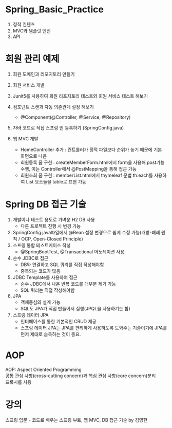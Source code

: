 # Spring_Basic_Practice

1. 정적 컨텐츠
2. MVC와 템플릿 엔진 
3. API

# 회원 관리 예제

1. 회원 도메인과 리포지토리 만들기
2. 회원 서비스 개발
3. Junit5를 사용하여 회원 리포지토리 테스트와 회원 서비스 테스트 해보기

4. 컴포넌트 스캔과 자동 의존관계 설정 해보기
    - @Component(@Controller, @Service, @Repository)
5. 자바 코드로 직접 스프링 빈 등록하기 (SpringConfig.java)
6. 웹 MVC 개발
    - HomeController 추가 : 컨트롤러가 정적 파일보다 순위가 높기 때문에 기본 화면으로 나옴
    - 회원등록 폼 구현 : createMemberForm.html에서 form을 사용해 post기능 수행, 이는 Controller에서 @PostMapping을 통해 접근 가능
    - 회원조회 폼 구현 : memberList.html에서 thymeleaf 문법 th:each를 사용하여 List 요소들을 table로 표현 가능

# Spring DB 접근 기술

1. 개발이나 테스트 용도로 가벼운 H2 DB 사용
   - 다른 프로젝트 진행 시 변경 가능
2. SpringConfig.java파일에서 @Bean 설정 변경으로 쉽게 수정 가능(개방-폐쇄 원칙 / OCP, Open-Closed Principle)
3. 스프링 통합 테스트케이스 작성
   - @SpringBootTest, @Transactional 어노테이션 사용
4. 순수 JDBC로 접근
   - DB와 연결하고 SQL 쿼리를 직접 작성해야함
   - 중복되는 코드가 많음
5. JDBC Template를 사용하여 접근
   - 순수 JDBC에서 나온 반복 코드를 대부분 제거 가능
   - SQL 쿼리는 직접 작성해야함
6. JPA
   - 객체중심의 설계 가능
   - SQL도 JPA가 직접 만들어서 실행(JPQL을 사용하기는 함)
7. 스프링 데이터 JPA
   - 인터페이스를 통한 기본적인 CRUD 제공
   - 스프링 데이터 JPA는 JPA를 편리하게 사용하도록 도와주는 기술이기에 JPA를 먼저 제대로 습득하는 것이 중요.

# AOP

AOP: Aspect Oriented Programming<br/>
공통 관심 사항(cross-cutting concern)과 핵심 관심 사항(core concern)분리<br/>
프록시를 사용<br/>

# 강의

스프링 입문 - 코드로 배우는 스프링 부트, 웹 MVC, DB 접근 기술 by 김영한
